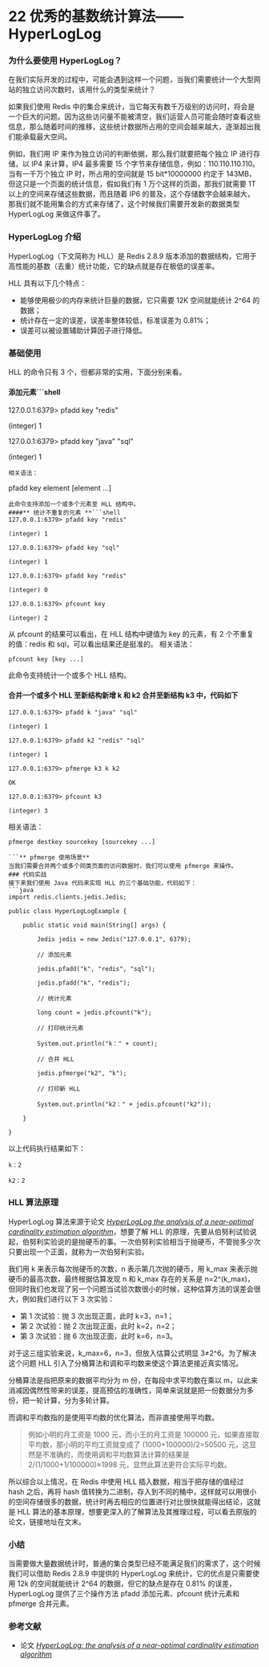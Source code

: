 # 22 优秀的基数统计算法——HyperLogLog

### 为什么要使用 HyperLogLog？

在我们实际开发的过程中，可能会遇到这样一个问题，当我们需要统计一个大型网站的独立访问次数时，该用什么的类型来统计？

如果我们使用 Redis 中的集合来统计，当它每天有数千万级别的访问时，将会是一个巨大的问题。因为这些访问量不能被清空，我们运营人员可能会随时查看这些信息，那么随着时间的推移，这些统计数据所占用的空间会越来越大，逐渐超出我们能承载最大空间。

例如，我们用 IP 来作为独立访问的判断依据，那么我们就要把每个独立 IP 进行存储，以 IP4 来计算，IP4 最多需要 15 个字节来存储信息，例如：110.110.110.110。当有一千万个独立 IP 时，所占用的空间就是 15 bit\*10000000 约定于 143MB，但这只是一个页面的统计信息，假如我们有 1 万个这样的页面，那我们就需要 1T 以上的空间来存储这些数据，而且随着 IP6 的普及，这个存储数字会越来越大，那我们就不能用集合的方式来存储了，这个时候我们需要开发新的数据类型 HyperLogLog 来做这件事了。

### HyperLogLog 介绍

HyperLogLog（下文简称为 HLL）是 Redis 2.8.9 版本添加的数据结构，它用于高性能的基数（去重）统计功能，它的缺点就是存在极低的误差率。

HLL 具有以下几个特点：

- 能够使用极少的内存来统计巨量的数据，它只需要 12K 空间就能统计 2^64 的数据；
- 统计存在一定的误差，误差率整体较低，标准误差为 0.81%；
- 误差可以被设置辅助计算因子进行降低。

### 基础使用

HLL 的命令只有 3 个，但都非常的实用，下面分别来看。

#### **添加元素**\`\`\`shell

127.0.0.1:6379> pfadd key "redis"

(integer) 1

127.0.0.1:6379> pfadd key "java" "sql"

(integer) 1

```
相关语法：
```

pfadd key element \[element ...\]

````
此命令支持添加一个或多个元素至 HLL 结构中。
####** 统计不重复的元素 **```shell
127.0.0.1:6379> pfadd key "redis"

(integer) 1

127.0.0.1:6379> pfadd key "sql"

(integer) 1

127.0.0.1:6379> pfadd key "redis"

(integer) 0

127.0.0.1:6379> pfcount key

(integer) 2

````

从 pfcount 的结果可以看出，在 HLL 结构中键值为 key 的元素，有 2 个不重复的值：redis 和 sql，可以看出结果还是挺准的。
相关语法：

```
pfcount key [key ...]

```

此命令支持统计一个或多个 HLL 结构。

#### **合并一个或多个 HLL 至新结构**新增 k 和 k2 合并至新结构 k3 中，代码如下

```shell
127.0.0.1:6379> pfadd k "java" "sql"

(integer) 1

127.0.0.1:6379> pfadd k2 "redis" "sql"

(integer) 1

127.0.0.1:6379> pfmerge k3 k k2

OK

127.0.0.1:6379> pfcount k3

(integer) 3

```

相关语法：

````
pfmerge destkey sourcekey [sourcekey ...]

```** pfmerge 使用场景**
当我们需要合并两个或多个同类页面的访问数据时，我们可以使用 pfmerge 来操作。
### 代码实战
接下来我们使用 Java 代码来实现 HLL 的三个基础功能，代码如下：
```java
import redis.clients.jedis.Jedis;

public class HyperLogLogExample {

    public static void main(String[] args) {

        Jedis jedis = new Jedis("127.0.0.1", 6379);

        // 添加元素

        jedis.pfadd("k", "redis", "sql");

        jedis.pfadd("k", "redis");

        // 统计元素

        long count = jedis.pfcount("k");

        // 打印统计元素

        System.out.println("k：" + count);

        // 合并 HLL

        jedis.pfmerge("k2", "k");

        // 打印新 HLL

        System.out.println("k2：" + jedis.pfcount("k2"));

    }

}

````

以上代码执行结果如下：

```
k：2

k2：2

```

### HLL 算法原理

HyperLogLog 算法来源于论文 [_HyperLogLog the analysis of a near-optimal cardinality estimation algorithm_](http://algo.inria.fr/flajolet/Publications/FlFuGaMe07.pdf)，想要了解 HLL 的原理，先要从伯努利试验说起，伯努利实验说的是抛硬币的事。一次伯努利实验相当于抛硬币，不管抛多少次只要出现一个正面，就称为一次伯努利实验。

我们用 k 来表示每次抛硬币的次数，n 表示第几次抛的硬币，用 k_max 来表示抛硬币的最高次数，最终根据估算发现 n 和 k_max 存在的关系是 n=2^(k_max)，但同时我们也发现了另一个问题当试验次数很小的时候，这种估算方法的误差会很大，例如我们进行以下 3 次实验：

- 第 1 次试验：抛 3 次出现正面，此时 k=3，n=1；
- 第 2 次试验：抛 2 次出现正面，此时 k=2，n=2；
- 第 3 次试验：抛 6 次出现正面，此时 k=6，n=3。

对于这三组实验来说，k_max=6，n=3，但放入估算公式明显 3≠2^6。为了解决这个问题 HLL 引入了分桶算法和调和平均数来使这个算法更接近真实情况。

分桶算法是指把原来的数据平均分为 m 份，在每段中求平均数在乘以 m，以此来消减因偶然性带来的误差，提高预估的准确性，简单来说就是把一份数据分为多份，把一轮计算，分为多轮计算。

而调和平均数指的是使用平均数的优化算法，而非直接使用平均数。

> 例如小明的月工资是 1000 元，而小王的月工资是 100000 元，如果直接取平均数，那小明的平均工资就变成了 (1000+100000)/2=50500‬ 元，这显然是不准确的，而使用调和平均数算法计算的结果是 2/(1/1000+1/100000)≈1998 元，显然此算法更符合实际平均数。

所以综合以上情况，在 Redis 中使用 HLL 插入数据，相当于把存储的值经过 hash 之后，再将 hash 值转换为二进制，存入到不同的桶中，这样就可以用很小的空间存储很多的数据，统计时再去相应的位置进行对比很快就能得出结论，这就是 HLL 算法的基本原理，想要更深入的了解算法及其推理过程，可以看去原版的论文，链接地址在文末。

### 小结

当需要做大量数据统计时，普通的集合类型已经不能满足我们的需求了，这个时候我们可以借助 Redis 2.8.9 中提供的 HyperLogLog 来统计，它的优点是只需要使用 12k 的空间就能统计 2^64 的数据，但它的缺点是存在 0.81% 的误差，HyperLogLog 提供了三个操作方法 pfadd 添加元素、pfcount 统计元素和 pfmerge 合并元素。

### 参考文献

- 论文 [_HyperLogLog: the analysis of a near-optimal cardinality estimation algorithm_](http://algo.inria.fr/flajolet/Publications/FlFuGaMe07.pdf)
